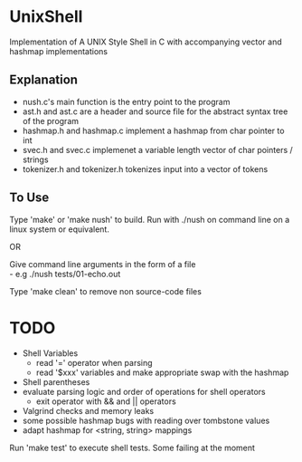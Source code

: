 # UnixShell
Implementation of A UNIX Style Shell in C with accompanying vector and hashmap implementations


## Explanation
- nush.c's main function is the entry point to the program
- ast.h and ast.c are a header and source file for the abstract syntax tree of the program
- hashmap.h and hashmap.c implement a hashmap from char pointer to int
- svec.h and svec.c implemenet a variable length vector of char pointers / strings
- tokenizer.h and tokenizer.h tokenizes input into a vector of tokens


## To Use
Type 'make' or 'make nush' to build. Run with ./nush on command line on a linux system or equivalent.

OR

Give command line arguments in the form of a file	
	- e.g ./nush tests/01-echo.out


Type 'make clean' to remove non source-code files

# TODO

- Shell Variables 
	- read '=' operator when parsing 
	- read '$xxx' variables and make appropriate swap with the hashmap
- Shell parentheses
- evaluate parsing logic and order of operations for shell operators
	- exit operator with && and || operators
- Valgrind checks and memory leaks
- some possible hashmap bugs with reading over tombstone values
- adapt hashmap for <string, string> mappings


Run 'make test' to execute shell tests.  Some failing at the moment

